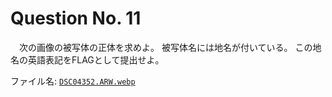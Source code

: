 # Question No. 11

　次の画像の被写体の正体を求めよ。
被写体名には地名が付いている。
この地名の英語表記をFLAGとして提出せよ。

ファイル名: [`DSC04352.ARW.webp`](../ctf-assets/11/DSC04352.ARW.webp)

